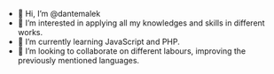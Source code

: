 - 👋 Hi, I’m @dantemalek
- 👀 I’m interested in applying all my knowledges and skills in different works.
- 🌱 I’m currently learning JavaScript and PHP.
- 💞️ I’m looking to collaborate on different labours, improving the previously mentioned languages.

